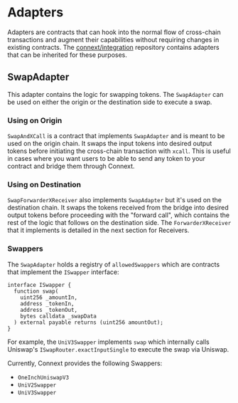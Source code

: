 # Adapters

Adapters are contracts that can hook into the normal flow of cross-chain transactions and augment their capabilities without requiring changes in existing contracts. The [connext/integration](https://github.com/connext/connext-integration) repository contains adapters that can be inherited for these purposes.

## SwapAdapter

This adapter contains the logic for swapping tokens. The `SwapAdapter` can be used on either the origin or the destination side to execute a swap.

### Using on Origin

`SwapAndXCall` is a contract that implements `SwapAdapter` and is meant to be used on the origin chain. It swaps the input tokens into desired output tokens before initiating the cross-chain transaction with `xcall`. This is useful in cases where you want users to be able to send any token to your contract and bridge them through Connext.

### Using on Destination

`SwapForwarderXReceiver` also implements `SwapAdapter` but it's used on the destination chain. It swaps the tokens received from the bridge into desired output tokens before proceeding with the "forward call", which contains the rest of the logic that follows on the destination side. The `ForwarderXReceiver` that it implements is detailed in the next section for Receivers.

### Swappers

The `SwapAdapter` holds a registry of `allowedSwappers` which are contracts that implement the `ISwapper` interface:

```solidity
interface ISwapper {
  function swap(
    uint256 _amountIn,
    address _tokenIn,
    address _tokenOut,
    bytes calldata _swapData
  ) external payable returns (uint256 amountOut);
}
```

For example, the `UniV3Swapper` implements `swap` which internally calls Uniswap's `ISwapRouter.exactInputSingle` to execute the swap via Uniswap.

Currently, Connext provides the following Swappers:

* `OneInchUniswapV3`
* `UniV2Swapper`
* `UniV3Swapper`
